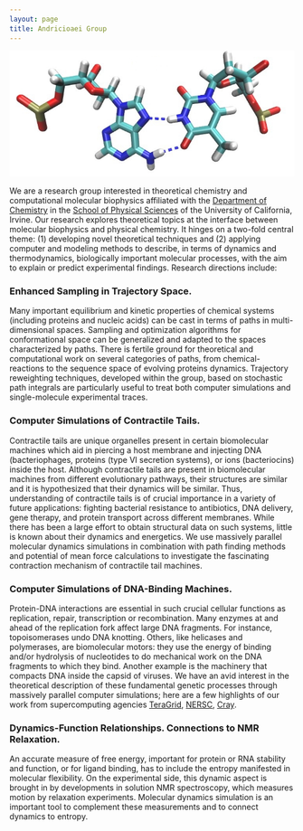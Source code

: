 ```yaml
---
layout: page
title: Andricioaei Group
---
```


<img src="/img/DNA-HG.jpg"/>

We are a research group interested in theoretical chemistry and computational molecular biophysics affiliated 
with the [Department of Chemistry](https://www.chem.uci.edu/) in the [School of Physical Sciences](https://ps.uci.edu/) of the University of California, Irvine.
Our research explores theoretical topics at the interface between molecular biophysics and physical chemistry. 
It hinges on a two-fold central theme: 
(1) developing novel theoretical techniques and 
(2) applying computer and modeling methods to describe, in terms of dynamics and thermodynamics, biologically important 
molecular processes, with the aim to explain or predict experimental findings. Research directions include:

### Enhanced Sampling in Trajectory Space.
Many important equilibrium and kinetic properties of chemical systems (including proteins and nucleic acids) can be cast in terms of paths in multi-dimensional spaces. Sampling and optimization algorithms for conformational space can be generalized and adapted to the spaces characterized by paths. There is fertile ground for theoretical and computational work on several categories of paths, from chemical-reactions to the sequence space of evolving proteins dynamics. Trajectory reweighting techniques, developed within the group, based on stochastic path integrals are particularly useful to treat both computer simulations and single-molecule experimental traces.

### Computer Simulations of Contractile Tails.
Contractile tails are unique organelles present in certain biomolecular machines which aid in piercing a host membrane and injecting DNA (bacteriophages, proteins (type VI secretion systems), or ions (bacteriocins) inside the host. Although contractile tails are present in biomolecular machines from different evolutionary pathways, their structures are similar and it is hypothesized that their dynamics will be similar. Thus, understanding of contractile tails is of crucial importance in a variety of future applications: fighting bacterial resistance to antibiotics, DNA delivery, gene therapy, and protein transport across different membranes. While there has been a large effort to obtain structural data on such systems, little is known about their dynamics and energetics. We use massively parallel molecular dynamics simulations in combination with path finding methods and potential of mean force calculations to investigate the fascinating contraction mechanism of contractile tail machines.

### Computer Simulations of DNA-Binding Machines.
Protein-DNA interactions are essential in such crucial cellular functions as replication, repair, transcription or recombination. Many enzymes at and ahead of the replication fork affect large DNA fragments. For instance, topoisomerases undo DNA knotting. Others, like helicases and polymerases, are biomolecular motors: they use the energy of binding and/or hydrolysis of nucleotides to do mechanical work on the DNA fragments to which they bind. Another example is the machinery that compacts DNA inside the capsid of viruses. We have an avid interest in the theoretical description of these fundamental genetic processes through massively parallel computer simulations; here are a few highlights of our work from supercomputing agencies [TeraGrid](http://www.tacc.utexas.edu/feature_stories/2008/recipes_for_replication.php),
[NERSC](http://www.nersc.gov/news/nerscnews/NERSCNews_2008_03.pdf), [Cray](http://www.cray.com/Assets/PDF/successstories/DNA_nanoparticles.pdf).

### Dynamics-Function Relationships. Connections to NMR Relaxation.
An accurate measure of free energy, important for protein or RNA stability and function, or for ligand binding, has to include the entropy manifested in molecular flexibility. On the experimental side, this dynamic aspect is brought in by developments in solution NMR spectroscopy, which measures motion by relaxation experiments. Molecular dynamics simulation is an important tool to complement these measurements and to connect dynamics to entropy.

